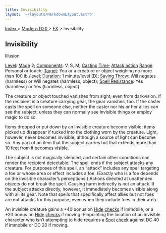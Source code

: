```yaml
---
title: Invisibility
layout: '~/layouts/MarkdownLayout.astro'
---
```


[ Index ](/) > [ Modern D20 ](/modern.d20.srd) > [FX](/modern.d20.srd/fx) > Invisibility

## Invisibility

Illusion

[Level](/modern.d20.srd/fx/level):
[Mage](/modern.d20.srd/classes/advanced/mage) 2;
[Components](/modern.d20.srd/fx/components): V, S, M; [Casting Time](/modern.d20.srd/fx/casting.time); [Attack action](/modern.d20.srd/combat/attack.actions)
[Range](/modern.d20.srd/fx/range): Personal or touch;
[Target](/modern.d20.srd/fx/target): You or a creature or object weighing no
more than 100 lb./level; [Duration](/modern.d20.srd/fx/duration): 1
minute/level (D); [Saving Throw](/modern.d20.srd/basics/saving.throws): Will
negates (harmless) or Will negates (harmless, object); [Spell Resistance](/modern.d20.srd/special.abilities/spell.resistance): Yes
(harmless) or Yes (harmless, object)

The creature or object touched vanishes from sight, even from darkvision. If
the recipient is a creature carrying gear, the gear vanishes, too. If the
caster casts the spell on someone else, neither the caster nor his or her
allies can see the subject, unless they can normally see invisible things or
employ magic to do so.

Items dropped or put down by an invisible creature become visible; items
picked up disappear if tucked into the clothing worn by the creature. Light,
however, never becomes invisible, although a source of light can become so.
Any part of an item that the subject carries but that extends more than 10
feet from it becomes visible.

The subject is not magically silenced, and certain other conditions can render
the recipient detectable. The spell ends if the subject attacks any creature.
For purposes of this spell, an “attack” includes any spell targeting a foe or
whose area or effect includes a foe. (Exactly who is a foe depends on the
invisible character’s perceptions.) Actions directed at unattended objects do
not break the spell. Causing harm indirectly is not an attack. If the subject
attacks directly, however, it immediately becomes visible along with all its
gear. Note that spells that specifically affect allies but not foes are not
attacks for this purpose, even when they include foes in their area.

An invisible creature gains a +40 bonus on [Hide](/modern.d20.srd/skills/hide)
[checks](/modern.d20.srd/skills/skill.basics) if immobile, or a +20
bonus on [Hide](/modern.d20.srd/skills/hide)
[checks](/modern.d20.srd/skills/skill.basics) if moving. Pinpointing
the location of an invisible character who isn’t attempting to hide requires a
[Spot](/modern.d20.srd/skills/spot)
[check](/modern.d20.srd/skills/spot) against DC 40 if immobile or DC
20 if moving.

